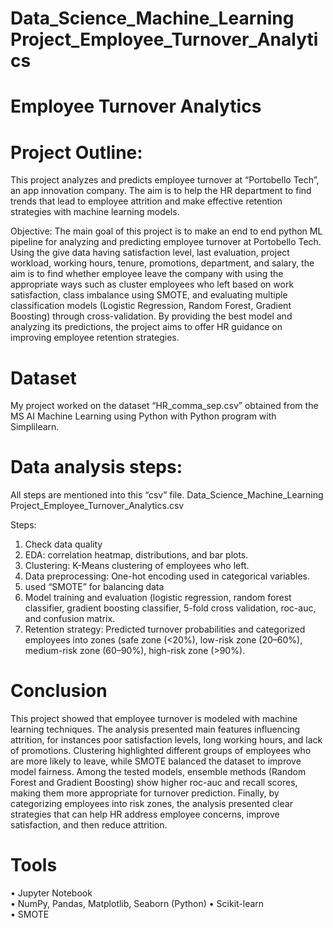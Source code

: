 # Data_Science_Machine_Learning Project_Employee_Turnover_Analytics

# Employee Turnover Analytics

# Project Outline:
This project analyzes and predicts employee turnover at “Portobello Tech”, an app innovation company. The aim is to help the HR department to find trends that lead to employee attrition and make effective retention strategies with machine learning models.

Objective:
The main goal of this project is to make an end to end python ML pipeline for analyzing and predicting employee turnover at Portobello Tech. Using the give data having satisfaction level, last evaluation, project workload, working hours, tenure, promotions, department, and salary, the aim is to  find  whether employee leave the company with using  the appropriate  ways such as cluster employees who left based on work satisfaction,  class imbalance using SMOTE, and evaluating multiple classification models (Logistic Regression, Random Forest, Gradient Boosting) through cross-validation. By providing the best model and analyzing its predictions, the project aims to offer HR guidance on improving employee retention strategies.

#  Dataset
My project worked on the dataset “HR_comma_sep.csv” obtained from the MS AI  Machine Learning using Python with Python program with Simplilearn.

# Data analysis steps: 
All steps are mentioned into this “csv” file. 
Data_Science_Machine_Learning Project_Employee_Turnover_Analytics.csv

Steps:
1.	Check data quality 
2.	EDA: correlation heatmap, distributions, and bar plots.  
3.	Clustering: K-Means clustering of employees who left. 
4.	Data preprocessing: One-hot encoding used in categorical variables.  
5.	used “SMOTE” for balancing data
6.	Model training and evaluation (logistic regression, random forest classifier, gradient boosting classifier, 5-fold cross validation, roc-auc, and confusion matrix.  
7.	Retention strategy:  Predicted turnover probabilities and categorized employees into zones (safe zone (<20%), low-risk zone (20–60%), medium-risk zone (60–90%), high-risk zone (>90%).
   
# Conclusion
This project showed that employee turnover is modeled with machine learning techniques. The analysis presented main features influencing attrition, for instances poor satisfaction levels, long working hours, and lack of promotions. Clustering highlighted different groups of employees who are more likely to leave, while SMOTE balanced the dataset to improve model fairness. Among the tested models, ensemble methods (Random Forest and Gradient Boosting) show higher roc-auc and recall scores, making them more appropriate for turnover prediction. Finally, by categorizing employees into risk zones, the analysis presented clear strategies that can help HR address employee concerns, improve satisfaction, and then reduce attrition.

# Tools
•	Jupyter Notebook  
•	NumPy, Pandas, Matplotlib, Seaborn (Python)
•	Scikit-learn  
•	SMOTE  


